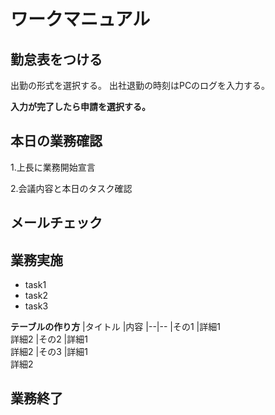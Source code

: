 # ワークマニュアル
## 勤怠表をつける
出勤の形式を選択する。
出社退勤の時刻はPCのログを入力する。

**入力が完了したら申請を選択する。**

## 本日の業務確認
1.上長に業務開始宣言

2.会議内容と本日のタスク確認
## メールチェック
## 業務実施
- task1
- task2
- task3

**テーブルの作り方**
|タイトル |内容
|--|--
|その1 |詳細1<br>詳細2
|その2 |詳細1<br>詳細2
|その3 |詳細1<br>詳細2
## 業務終了
